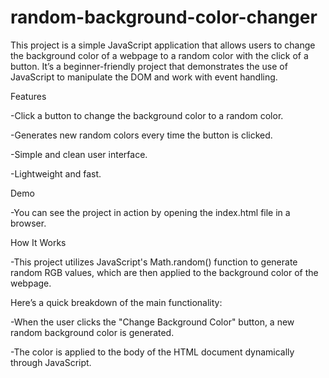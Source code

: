 # random-background-color-changer

This project is a simple JavaScript application that allows users to change the background color of a webpage to a random color with the click of a button. It’s a beginner-friendly project that demonstrates the use of JavaScript to manipulate the DOM and work with event handling.

Features

-Click a button to change the background color to a random color.

-Generates new random colors every time the button is clicked.

-Simple and clean user interface.

-Lightweight and fast.

Demo

-You can see the project in action by opening the index.html file in a browser.

How It Works

-This project utilizes JavaScript's Math.random() function to generate random RGB values, which are then applied to the background color of the webpage.

Here’s a quick breakdown of the main functionality:

-When the user clicks the "Change Background Color" button, a new random background color is generated.

-The color is applied to the body of the HTML document dynamically through JavaScript.

